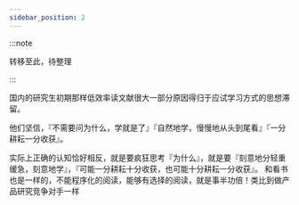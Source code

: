 ```yaml
---
sidebar_position: 2
---
```


:::note

转移至此，待整理

::: 

国内的研究生初期那样低效率读文献很大一部分原因得归于应试学习方式的思想滞留。

他们坚信，『不需要问为什么，学就是了』『自然地学，慢慢地从头到尾看』『一分耕耘一分收获』。

实际上正确的认知恰好相反，就是要疯狂思考『为什么』，就是要『刻意地分轻重缓急，刻意地学』，『可能一分耕耘十分收获，也可能十分耕耘一分收获』。
和看书也是一样的，不能程序化的阅读，能够有选择的阅读，就是事半功倍！类比到做产品研究竞争对手一样